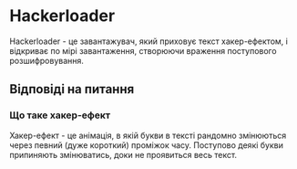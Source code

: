 # Hackerloader

Hackerloader - це завантажувач, який приховує текст хакер-ефектом, і відкриває по мірі завантаження, створюючи враження поступового розшифровування.

## Відповіді на питання

### Що таке хакер-ефект

Хакер-ефект - це анімація, в якій букви в тексті рандомно змінюються через певний (дуже короткий) проміжок часу. Поступово деякі букви припиняють змінюватись, доки не проявиться весь текст.
